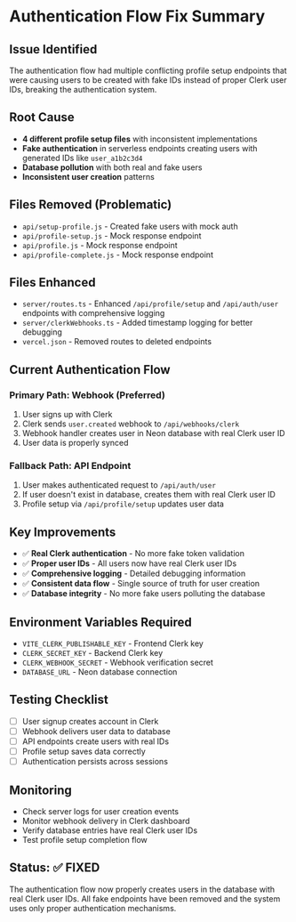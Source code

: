 # Authentication Flow Fix Summary

## **Issue Identified**

The authentication flow had multiple conflicting profile setup endpoints that were causing users to be created with fake IDs instead of proper Clerk user IDs, breaking the authentication system.

## **Root Cause**

- **4 different profile setup files** with inconsistent implementations
- **Fake authentication** in serverless endpoints creating users with generated IDs like `user_a1b2c3d4`
- **Database pollution** with both real and fake users
- **Inconsistent user creation** patterns

## **Files Removed (Problematic)**

- `api/setup-profile.js` - Created fake users with mock auth
- `api/profile-setup.js` - Mock response endpoint
- `api/profile.js` - Mock response endpoint
- `api/profile-complete.js` - Mock response endpoint

## **Files Enhanced**

- `server/routes.ts` - Enhanced `/api/profile/setup` and `/api/auth/user` endpoints with comprehensive logging
- `server/clerkWebhooks.ts` - Added timestamp logging for better debugging
- `vercel.json` - Removed routes to deleted endpoints

## **Current Authentication Flow**

### **Primary Path: Webhook (Preferred)**

1. User signs up with Clerk
2. Clerk sends `user.created` webhook to `/api/webhooks/clerk`
3. Webhook handler creates user in Neon database with real Clerk user ID
4. User data is properly synced

### **Fallback Path: API Endpoint**

1. User makes authenticated request to `/api/auth/user`
2. If user doesn't exist in database, creates them with real Clerk user ID
3. Profile setup via `/api/profile/setup` updates user data

## **Key Improvements**

- ✅ **Real Clerk authentication** - No more fake token validation
- ✅ **Proper user IDs** - All users now have real Clerk user IDs
- ✅ **Comprehensive logging** - Detailed debugging information
- ✅ **Consistent data flow** - Single source of truth for user creation
- ✅ **Database integrity** - No more fake users polluting the database

## **Environment Variables Required**

- `VITE_CLERK_PUBLISHABLE_KEY` - Frontend Clerk key
- `CLERK_SECRET_KEY` - Backend Clerk key
- `CLERK_WEBHOOK_SECRET` - Webhook verification secret
- `DATABASE_URL` - Neon database connection

## **Testing Checklist**

- [ ] User signup creates account in Clerk
- [ ] Webhook delivers user data to database
- [ ] API endpoints create users with real IDs
- [ ] Profile setup saves data correctly
- [ ] Authentication persists across sessions

## **Monitoring**

- Check server logs for user creation events
- Monitor webhook delivery in Clerk dashboard
- Verify database entries have real Clerk user IDs
- Test profile setup completion flow

## **Status: ✅ FIXED**

The authentication flow now properly creates users in the database with real Clerk user IDs. All fake endpoints have been removed and the system uses only proper authentication mechanisms.
